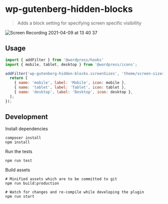 # wp-gutenberg-hidden-blocks

> Adds a block setting for specifying screen specific visibillity

![Screen Recording 2021-04-09 at 13 40 37](https://user-images.githubusercontent.com/302736/114213661-aa0b8780-9939-11eb-9cd5-fdc0af68e114.gif)

## Usage

```js
import { addFilter } from '@wordpress/hooks'
import { mobile, tablet, desktop } from '@wordpress/icons';

addFilter('wp-gutenberg-hidden-blocks.screenSizes', 'theme/screen-sizes', () => {
  return [
    { name: 'mobile', label: 'Mobile', icon: mobile },
    { name: 'tablet', label: 'Tablet', icon: tablet },
    { name: 'desktop', label: 'Desktop', icon: desktop },
  ];
});
```

## Development

Install dependencies

    composer install
    npm install

Run the tests

    npm run test

Build assets

    # Minified assets which are to be committed to git
    npm run build:production

    # Watch for changes and re-compile while developing the plugin
    npm run start
